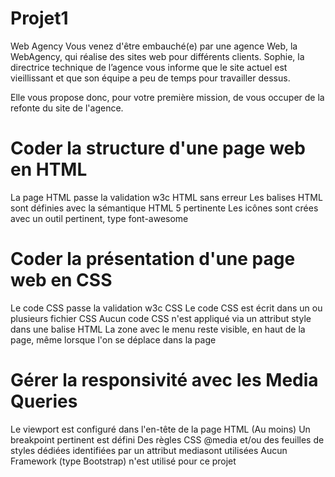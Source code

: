 # Projet1
Web Agency
Vous venez d'être embauché(e) par une agence Web, la WebAgency, qui réalise des sites web pour différents clients. Sophie, la directrice technique de l’agence vous informe que le site actuel est vieillissant et que son équipe a peu de temps pour travailler dessus.

Elle vous propose donc, pour votre première mission, de vous occuper de la refonte du site de l'agence.

# Coder la structure d'une page web en HTML
La page HTML passe la validation w3c HTML sans erreur
Les balises HTML sont définies avec la sémantique HTML 5 pertinente
Les icônes sont crées avec un outil pertinent, type  font-awesome

# Coder la présentation d'une page web en CSS
Le code CSS passe la validation w3c CSS
Le code CSS est écrit dans un ou plusieurs fichier CSS
Aucun code CSS n'est appliqué via un attribut style  dans une balise HTML
La zone avec le menu reste visible, en haut de la page, même lorsque l'on se déplace dans la page
 
# Gérer la responsivité avec les Media Queries 
Le viewport est configuré dans l'en-tête de la page HTML
(Au moins) Un breakpoint pertinent est défini
Des règles CSS @media  et/ou des feuilles de styles dédiées identifiées par un attribut mediasont utilisées
Aucun Framework (type Bootstrap) n'est utilisé pour ce projet
